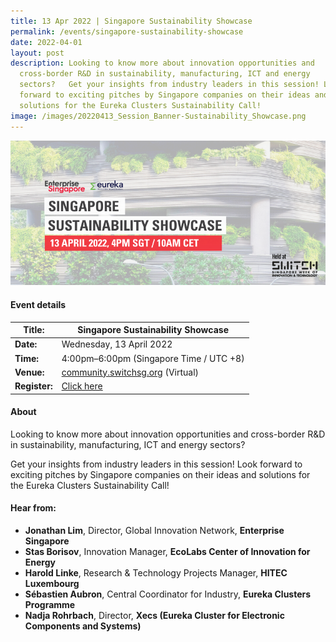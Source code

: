 ```yaml
---
title: 13 Apr 2022 | Singapore Sustainability Showcase
permalink: /events/singapore-sustainability-showcase
date: 2022-04-01
layout: post
description: Looking to know more about innovation opportunities and
  cross-border R&D in sustainability, manufacturing, ICT and energy
  sectors?   Get your insights from industry leaders in this session! Look
  forward to exciting pitches by Singapore companies on their ideas and
  solutions for the Eureka Clusters Sustainability Call!
image: /images/20220413_Session_Banner-Sustainability_Showcase.png
---
```


![Singapore Sustainability Showcase (13 Apr 2022)](/images/20220413_Session_Banner-Sustainability_Showcase.png)
#### Event details


| **Title:** | Singapore Sustainability Showcase |
| -------- | -------- |
|**Date:** | Wednesday, 13 April 2022 
| **Time:**    | 4:00pm–6:00pm (Singapore Time / UTC +8) |
|**Venue:** | [community.switchsg.org](https://community.switchsg.org) (Virtual)
|**Register:** | [Click here](https://switchsg.hubilo.com/ticketing/#/ticket)

#### About

Looking to know more about innovation opportunities and cross-border R&D in sustainability, manufacturing, ICT and energy sectors? 

Get your insights from industry leaders in this session! Look forward to exciting pitches by Singapore companies on their ideas and solutions for the Eureka Clusters Sustainability Call!

#### Hear from:
* **Jonathan Lim**, Director, Global Innovation Network, **Enterprise Singapore**
* **Stas Borisov**, Innovation Manager, **EcoLabs Center of Innovation for Energy**
* **Harold Linke**, Research & Technology Projects Manager, **HITEC Luxembourg**
* **Sébastien Aubron**, Central Coordinator for Industry, **Eureka Clusters Programme**
* **Nadja Rohrbach**, Director, **Xecs (Eureka Cluster for Electronic Components and Systems)**